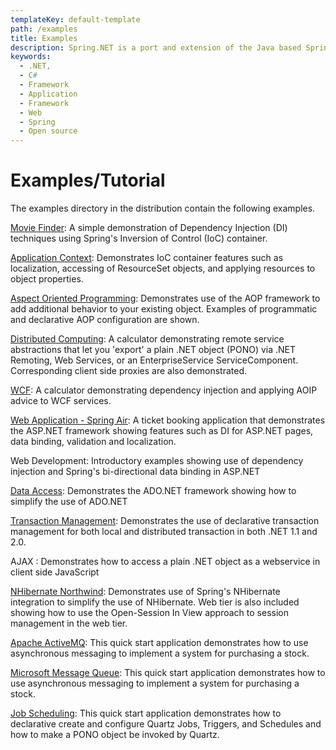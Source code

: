 ```yaml
---
templateKey: default-template
path: /examples
title: Examples
description: Spring.NET is a port and extension of the Java based Spring Framework for .NET.
keywords:
  - .NET,
  - C#
  - Framework
  - Application
  - Framework
  - Web
  - Spring
  - Open source
---
```


# Examples/Tutorial

The examples directory in the distribution contain the following examples.

[Movie Finder](https://springframework.net/doc-latest/reference/html/quickstarts.html): A simple demonstration of Dependency Injection (DI) techniques using Spring's Inversion of Control (IoC) container.

[Application Context](https://springframework.net/doc-latest/reference/html/quickstarts.html): Demonstrates IoC container features such as localization, accessing of ResourceSet objects, and applying resources to object properties.

[Aspect Oriented Programming](https://springframework.net/doc-latest/reference/html/aop-quickstart.html): Demonstrates use of the AOP framework to add additional behavior to your existing object. Examples of programmatic and declarative AOP configuration are shown.

[Distributed Computing](https://springframework.net/doc-latest/reference/html/remoting-quickstart.html): A calculator demonstrating remote service abstractions that let you 'export' a plain .NET object (PONO) via .NET Remoting, Web Services, or an EnterpriseService ServiceComponent. Corresponding client side proxies are also demonstrated.

[WCF](http://www.springframework.net/doc-latest/reference/html/wcf-quickstart.html): A calculator demonstrating dependency injection and applying AOIP advice to WCF services.

[Web Application - Spring Air](http://www.springframework.net/doc-latest/reference/html/springair.html): A ticket booking application that demonstrates the ASP.NET framework showing features such as DI for ASP.NET pages, data binding, validation and localization.

Web Development: Introductory examples showing use of dependency injection and Spring's bi-directional data binding in ASP.NET

[Data Access](https://springframework.net/doc-latest/reference/html/data-quickstart.html): Demonstrates the ADO.NET framework showing how to simplify the use of ADO.NET

[Transaction Management](https://springframework.net/doc-latest/reference/html/tx-quickstart.html): Demonstrates the use of declarative transaction management for both local and distributed transaction in both .NET 1.1 and 2.0.

AJAX : Demonstrates how to access a plain .NET object as a webservice in client side JavaScript

[NHibernate Northwind](http://www.springframework.net/doc-latest/reference/html/nh-quickstart.html): Demonstrates use of Spring's NHibernate integration to simplify the use of NHibernate. Web tier is also included showing how to use the Open-Session In View approach to session management in the web tier.

[Apache ActiveMQ](http://www.springframework.net/doc-latest/reference/html/nms-quickstart.html): This quick start application demonstrates how to use asynchronous messaging to implement a system for purchasing a stock.

[Microsoft Message Queue](http://www.springframework.net/doc-latest/reference/html/msmq-quickstart.html): This quick start application demonstrates how to use asynchronous messaging to implement a system for purchasing a stock.

[Job Scheduling](http://www.springframework.net/doc-latest/reference/html/quartz-quickstart.html): This quick start application demonstrates how to declarative create and configure Quartz Jobs, Triggers, and Schedules and how to make a PONO object be invoked by Quartz.
